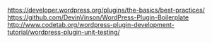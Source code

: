 https://developer.wordpress.org/plugins/the-basics/best-practices/
https://github.com/DevinVinson/WordPress-Plugin-Boilerplate
http://www.codetab.org/wordpress-plugin-development-tutorial/wordpress-plugin-unit-testing/
